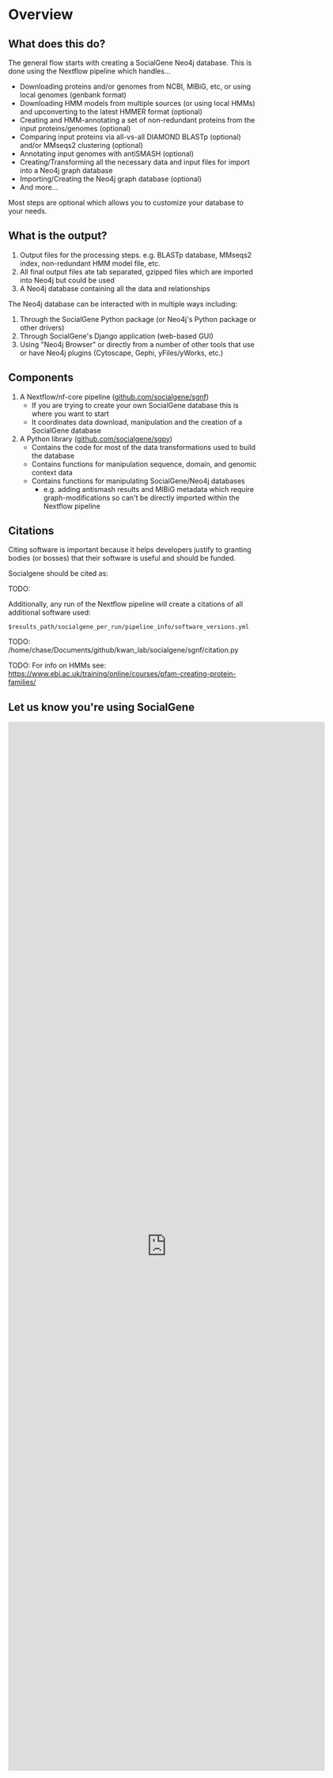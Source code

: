 # Overview

## What does this do?

The general flow starts with creating a SocialGene Neo4j database. This is done using the Nextflow pipeline which handles...

- Downloading proteins and/or genomes from NCBI, MIBiG, etc, or using local genomes (genbank format)
- Downloading HMM models from multiple sources (or using local HMMs) and upconverting to the latest HMMER format (optional)
- Creating and HMM-annotating a set of non-redundant proteins from the input proteins/genomes (optional)
- Comparing input proteins via all-vs-all DIAMOND BLASTp (optional) and/or MMseqs2 clustering (optional)
- Annotating input genomes with antiSMASH (optional)
- Creating/Transforming all the necessary data and input files for import into a Neo4j graph database
- Importing/Creating the Neo4j graph database (optional)
- And more...

Most steps are optional which allows you to customize your database to your needs.

## What is the output?

1. Output files for the processing steps. e.g. BLASTp database, MMseqs2 index, non-redundant HMM model file, etc.
2. All final output files ate tab separated, gzipped files which are imported into Neo4j but could be used 
3. A Neo4j database containing all the data and relationships

The Neo4j database can be interacted with in multiple ways including:

1. Through the SocialGene Python package (or Neo4j's Python package or other drivers)
2. Through SocialGene's Django application (web-based GUI)
3. Using "Neo4j Browser" or directly from a number of other tools that use or have Neo4j plugins (Cytoscape, Gephi, yFiles/yWorks, etc.)

## Components

1. A Nextflow/nf-core pipeline (<a href="https://github.com/socialgene/sgnf" target="_blank">github.com/socialgene/sgnf</a>)
    - If you are trying to create your own SocialGene database this is where you want to start
    - It coordinates data download, manipulation and the creation of a SocialGene database
2. A Python library (<a href="https://github.com/socialgene/sgpy" target="_blank">github.com/socialgene/sgpy</a>)
    - Contains the code for most of the data transformations used to build the database
    - Contains functions for manipulation sequence, domain, and genomic context data
    - Contains functions for manipulating SocialGene/Neo4j databases 
        - e.g. adding antismash results and MIBiG metadata which require graph-modifications so can't be directly imported within the Nextflow pipeline
<!-- 
3. A Django web server (<a href="https://github.com/socialgene/sgweb" target="_blank">github.com/socialgene/sgweb</a>)
    - Currently a very basic GUI for submitting/coordinating pre-built database queries
    - Relatively simple to set up locally using `docker compose`
    - Currently there aren't plans to make a public server but that could change -->

## Citations

Citing software is important because it helps developers justify to granting bodies (or bosses) that their software is useful and should be funded.

Socialgene should be cited as:

TODO:


Additionally, any run of the Nextflow pipeline will create a citations of all additional software used:

```
$results_path/socialgene_per_run/pipeline_info/software_versions.yml
```
TODO: /home/chase/Documents/github/kwan_lab/socialgene/sgnf/citation.py



TODO: For info on HMMs see:
https://www.ebi.ac.uk/training/online/courses/pfam-creating-protein-families/


## Let us know you're using SocialGene

<iframe src="https://docs.google.com/forms/d/e/1FAIpQLScxcCMSdkd9xB6azZl7k8HRfkFegK2KmYZR8C0yoHfp4wQMYA/viewform?embedded=true" width="640" height="2122" frameborder="0" marginheight="0" marginwidth="0">Loading…</iframe>
